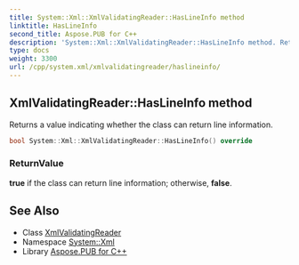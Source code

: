 ```yaml
---
title: System::Xml::XmlValidatingReader::HasLineInfo method
linktitle: HasLineInfo
second_title: Aspose.PUB for C++
description: 'System::Xml::XmlValidatingReader::HasLineInfo method. Returns a value indicating whether the class can return line information in C++.'
type: docs
weight: 3300
url: /cpp/system.xml/xmlvalidatingreader/haslineinfo/
---
```

## XmlValidatingReader::HasLineInfo method


Returns a value indicating whether the class can return line information.

```cpp
bool System::Xml::XmlValidatingReader::HasLineInfo() override
```


### ReturnValue

**true** if the class can return line information; otherwise, **false**.

## See Also

* Class [XmlValidatingReader](../)
* Namespace [System::Xml](../../)
* Library [Aspose.PUB for C++](../../../)

